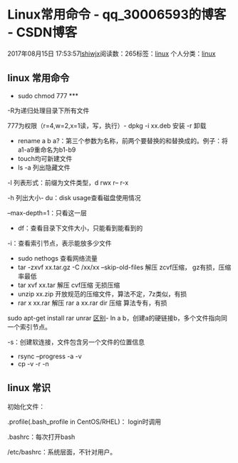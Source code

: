 # Linux常用命令 - qq_30006593的博客 - CSDN博客





2017年08月15日 17:53:57[lshiwjx](https://me.csdn.net/qq_30006593)阅读数：265标签：[linux](https://so.csdn.net/so/search/s.do?q=linux&t=blog)
个人分类：[linux](https://blog.csdn.net/qq_30006593/article/category/7102885)









## linux 常用命令
- sudo chmod 777 ***

-R为递归处理目录下所有文件 

777为权限（r=4,w=2,x=1读，写，执行）- dpkg -i xx.deb 安装 -r 卸载
- rename a b a?：第三个参数为名称，前两个要替换的和替换成的。例子：将a1-a9重命名为b1-b9
- touch均可新建文件
- ls -a 列出隐藏文件 

-l 列表形式：前缀为文件类型，d rwx r– r-x 

-h 列出大小- du：disk usage查看磁盘使用情况 

–max-depth=1：只看这一层
- df：查看目录下文件大小，只能看到能看到的 

-i：查看索引节点，表示能放多少文件
- sudo nethogs 查看网络流量
- tar -zxvf xx.tar.gz -C /xx/xx  –skip-old-files 解压 zcvf压缩， gz有损，压缩率最低
- tar xvf xx.tar 解压 cvf压缩 无损压缩
- unzip xx.zip 开放规范的压缩文件，算法不定，7z类似，有损
- rar x xx.rar 解压 rar a xx.rar dir 压缩  算法专有，有损 

sudo apt-get install rar unrar 
[区别](https://www.zhihu.com/question/26026741)- ln a b，创建a的硬链接b，多个文件指向同一个索引节点。 

-s：创建软连接，文件包含另一个文件的位置信息
- rsync –progress -a -v 
- cp -v -r -n

## linux 常识

初始化文件： 

.profile(.bash_profile in CentOS/RHEL)： login时调用 

.bashrc：每次打开bash 

/etc/bashrc：系统层面，不针对用户。






